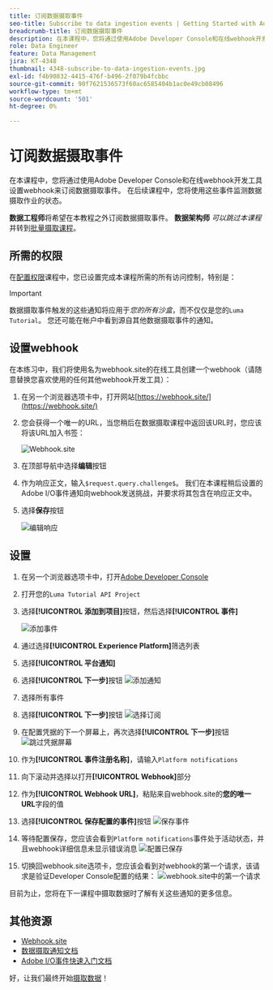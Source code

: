 ```yaml
---
title: 订阅数据摄取事件
seo-title: Subscribe to data ingestion events | Getting Started with Adobe Experience Platform for Data Architects and Data Engineers
breadcrumb-title: 订阅数据摄取事件
description: 在本课程中，您将通过使用Adobe Developer Console和在线webhook开发工具设置webhook来订阅数据摄取事件。 在后续课程中，您将使用这些事件监测数据摄取作业的状态。
role: Data Engineer
feature: Data Management
jira: KT-4348
thumbnail: 4348-subscribe-to-data-ingestion-events.jpg
exl-id: f4b90832-4415-476f-b496-2f079b4fcbbc
source-git-commit: 90f7621536573f60ac6585404b1ac0e49cb08496
workflow-type: tm+mt
source-wordcount: '501'
ht-degree: 0%

---
```


# 订阅数据摄取事件

<!--25min-->

在本课程中，您将通过使用Adobe Developer Console和在线webhook开发工具设置webhook来订阅数据摄取事件。 在后续课程中，您将使用这些事件监测数据摄取作业的状态。

**数据工程师**&#x200B;将希望在本教程之外订阅数据摄取事件。
**数据架构师** _可以跳过本课程_&#x200B;并转到[批量摄取课程](ingest-batch-data.md)。

## 所需的权限

在[配置权限](configure-permissions.md)课程中，您已设置完成本课程所需的所有访问控制，特别是：

<!--* Developer-role access to the `Luma Tutorial Platform` product profile (for API)
-->

>[!IMPORTANT]
>
> 数据摄取事件触发的这些通知将应用于&#x200B;_您的所有沙盒_，而不仅仅是您的`Luma Tutorial`。 您还可能在帐户中看到源自其他数据摄取事件的通知。


## 设置webhook

在本练习中，我们将使用名为webhook.site的在线工具创建一个webhook（请随意替换您喜欢使用的任何其他webhook开发工具）：

1. 在另一个浏览器选项卡中，打开网站[https://webhook.site/](https://webhook.site/)
1. 您会获得一个唯一的URL，当您稍后在数据摄取课程中返回该URL时，您应该将该URL加入书签：

   ![Webhook.site](assets/ioevents-webhook-home.png)
1. 在顶部导航中选择&#x200B;**编辑**&#x200B;按钮
1. 作为响应正文，输入`$request.query.challenge$`。 我们在本课程稍后设置的Adobe I/O事件通知向webhook发送挑战，并要求将其包含在响应正文中。
1. 选择&#x200B;**保存**&#x200B;按钮

   ![编辑响应](assets/ioevents-webhook-editResponse.png)

## 设置

1. 在另一个浏览器选项卡中，打开[Adobe Developer Console](https://console.adobe.io/)
1. 打开您的`Luma Tutorial API Project`
1. 选择&#x200B;**[!UICONTROL 添加到项目]**&#x200B;按钮，然后选择&#x200B;**[!UICONTROL 事件]**

   ![添加事件](assets/ioevents-addEvents.png)
1. 通过选择&#x200B;**[!UICONTROL Experience Platform]**&#x200B;筛选列表
1. 选择&#x200B;**[!UICONTROL 平台通知]**
1. 选择&#x200B;**[!UICONTROL 下一步]**&#x200B;按钮
   ![添加通知](assets/ioevents-addNotifications.png)
1. 选择所有事件
1. 选择&#x200B;**[!UICONTROL 下一步]**&#x200B;按钮
   ![选择订阅](assets/ioevents-addSubscriptions.png)
1. 在配置凭据的下一个屏幕上，再次选择&#x200B;**[!UICONTROL 下一步]**&#x200B;按钮
   ![跳过凭据屏幕](assets/ioevents-clickNext.png)
1. 作为&#x200B;**[!UICONTROL 事件注册名称]**，请输入`Platform notifications`
1. 向下滚动并选择以打开&#x200B;**[!UICONTROL Webhook]**&#x200B;部分
1. 作为&#x200B;**[!UICONTROL Webhook URL]**，粘贴来自webhook.site的&#x200B;**您的唯一URL**&#x200B;字段的值
1. 选择&#x200B;**[!UICONTROL 保存配置的事件]**&#x200B;按钮
   ![保存事件](assets/ioevents-addWebhook.png)
1. 等待配置保存，您应该会看到`Platform notifications`事件处于活动状态，并且webhook详细信息未显示错误消息
   ![配置已保存](assets/ioevents-webhookConfigured.png)
1. 切换回webhook.site选项卡，您应该会看到对webhook的第一个请求，该请求是验证Developer Console配置的结果：
   ![webhook.site中的第一个请求](assets/ioevents-webhook-firstRequest.png)

目前为止，您将在下一课程中摄取数据时了解有关这些通知的更多信息。

## 其他资源

* [Webhook.site](https://webhook.site/)
* [数据摄取通知文档](https://experienceleague.adobe.com/docs/experience-platform/ingestion/quality/subscribe-events.html)
* [Adobe I/O事件快速入门文档](https://www.adobe.io/apis/experienceplatform/events/docs.html)

好，让我们最终开始[摄取数据](ingest-batch-data.md)！
